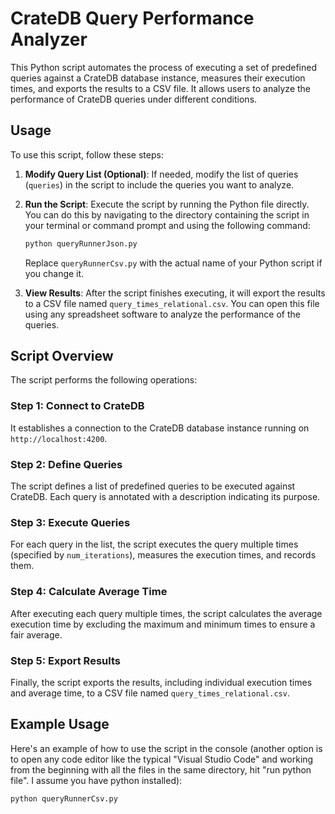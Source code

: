 # CrateDB Query Performance Analyzer

This Python script automates the process of executing a set of predefined queries against a CrateDB database instance, measures their execution times, and exports the results to a CSV file. It allows users to analyze the performance of CrateDB queries under different conditions.

## Usage

To use this script, follow these steps:

1. **Modify Query List (Optional)**: If needed, modify the list of queries (`queries`) in the script to include the queries you want to analyze.

2. **Run the Script**: Execute the script by running the Python file directly. You can do this by navigating to the directory containing the script in your terminal or command prompt and using the following command:
    ```bash
    python queryRunnerJson.py
    ```
    Replace `queryRunnerCsv.py` with the actual name of your Python script if you change it.

3. **View Results**: After the script finishes executing, it will export the results to a CSV file named `query_times_relational.csv`. You can open this file using any spreadsheet software to analyze the performance of the queries.

## Script Overview

The script performs the following operations:

### Step 1: Connect to CrateDB

It establishes a connection to the CrateDB database instance running on `http://localhost:4200`.

### Step 2: Define Queries

The script defines a list of predefined queries to be executed against CrateDB. Each query is annotated with a description indicating its purpose.

### Step 3: Execute Queries

For each query in the list, the script executes the query multiple times (specified by `num_iterations`), measures the execution times, and records them.

### Step 4: Calculate Average Time

After executing each query multiple times, the script calculates the average execution time by excluding the maximum and minimum times to ensure a fair average.

### Step 5: Export Results

Finally, the script exports the results, including individual execution times and average time, to a CSV file named `query_times_relational.csv`.

## Example Usage

Here's an example of how to use the script in the console (another option is to open any code editor like the typical "Visual Studio Code" and working from the beginning with all the files in the same directory, hit "run python file". I assume you have python installed):

```bash
python queryRunnerCsv.py
